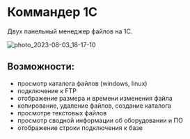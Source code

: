# Коммандер 1С
Двух панельный менеджер файлов на 1С.

![photo_2023-08-03_18-17-10](https://github.com/nonameformr/Commander1C/assets/11997188/4e2ce63e-ecbc-4e64-b61d-58020f1901ae)

## Возможности:

- просмотр каталога файлов (windows, linux)
- подключение к FTP
- отображение размера и времени изменения файла
- копирование, удаление файлов, создание каталога
- просмотре текстовых файлов
- просмотр сводной информации об оборудовании и ПО
- отображение строки подключения к базе
